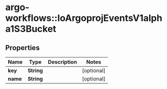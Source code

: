 # argo-workflows::IoArgoprojEventsV1alpha1S3Bucket

## Properties
Name | Type | Description | Notes
------------ | ------------- | ------------- | -------------
**key** | **String** |  | [optional] 
**name** | **String** |  | [optional] 


